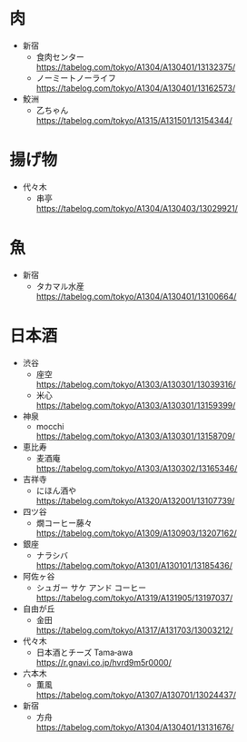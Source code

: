 # 肉
* 新宿
  * 食肉センター  
    https://tabelog.com/tokyo/A1304/A130401/13132375/
  * ノーミートノーライフ  
    https://tabelog.com/tokyo/A1304/A130401/13162573/
* 鮫洲
  * 乙ちゃん  
    https://tabelog.com/tokyo/A1315/A131501/13154344/

# 揚げ物
* 代々木
  * 串亭  
    https://tabelog.com/tokyo/A1304/A130403/13029921/


# 魚
* 新宿
  * タカマル水産  
    https://tabelog.com/tokyo/A1304/A130401/13100664/

# 日本酒
* 渋谷
  * 座空  
    https://tabelog.com/tokyo/A1303/A130301/13039316/
  * 米心  
    https://tabelog.com/tokyo/A1303/A130301/13159399/
* 神泉
  * mocchi  
    https://tabelog.com/tokyo/A1303/A130301/13158709/
* 恵比寿
  * 麦酒庵  
    https://tabelog.com/tokyo/A1303/A130302/13165346/
* 吉祥寺
  * にほん酒や  
    https://tabelog.com/tokyo/A1320/A132001/13107739/
* 四ツ谷
  * 燗コーヒー藤々  
    https://tabelog.com/tokyo/A1309/A130903/13207162/
* 銀座
  * ナラシバ  
    https://tabelog.com/tokyo/A1301/A130101/13185436/
* 阿佐ヶ谷
  * シュガー サケ アンド コーヒー  
    https://tabelog.com/tokyo/A1319/A131905/13197037/
* 自由が丘
  * 金田  
    https://tabelog.com/tokyo/A1317/A131703/13003212/
* 代々木
  * 日本酒とチーズ Tama‐awa  
    https://r.gnavi.co.jp/hvrd9m5r0000/
* 六本木
  * 薫風  
    https://tabelog.com/tokyo/A1307/A130701/13024437/
* 新宿
  * 方舟  
    https://tabelog.com/tokyo/A1304/A130401/13131676/
